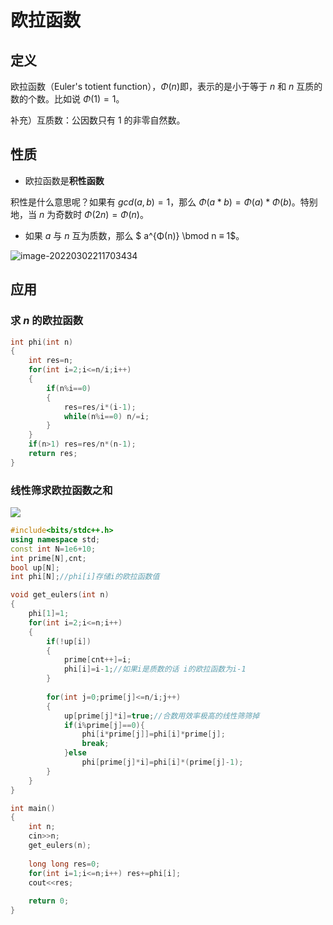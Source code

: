 # 欧拉函数

## 定义

欧拉函数（Euler's totient function），$Φ(n)$即，表示的是小于等于 $n$ 和 $n$ 互质的数的个数。比如说 $Φ(1) = 1$。

补充）互质数：公因数只有 $1$ 的非零自然数。

## 性质

- 欧拉函数是**积性函数**

积性是什么意思呢？如果有 $gcd(a,b)=1$，那么 $Φ(a*b)=Φ(a) * Φ(b)$。特别地，当 $n$ 	为奇数时 $Φ(2n)=Φ(n)$。

- 如果 $a$ 与 $n$ 互为质数，那么 $ a^{Φ(n)} \bmod n ≡ 1$。

![image-20220302211703434](https://cdn.jsdelivr.net/gh/chousinbin/Image/202401290030017.png)

## 应用

### 求 $n$ 的欧拉函数

```c++
int phi(int n)
{
    int res=n;
    for(int i=2;i<=n/i;i++)
    {
        if(n%i==0)
        {
            res=res/i*(i-1);
            while(n%i==0) n/=i;
        }
    }
    if(n>1) res=res/n*(n-1);
    return res;
}
```

### 线性筛求欧拉函数之和

![](https://cdn.jsdelivr.net/gh/chousinbin/Image/202401290030838.png)

```c++
#include<bits/stdc++.h>
using namespace std;
const int N=1e6+10;
int prime[N],cnt;
bool up[N];
int phi[N];//phi[i]存储i的欧拉函数值

void get_eulers(int n)
{
    phi[1]=1;
    for(int i=2;i<=n;i++)
    {
        if(!up[i])
        {
            prime[cnt++]=i;
            phi[i]=i-1;//如果i是质数的话 i的欧拉函数为i-1
        }
        
        for(int j=0;prime[j]<=n/i;j++)
        {
            up[prime[j]*i]=true;//合数用效率极高的线性筛筛掉
            if(i%prime[j]==0){
                phi[i*prime[j]]=phi[i]*prime[j];
                break;
            }else
                phi[prime[j]*i]=phi[i]*(prime[j]-1);
        }
    }
}

int main()
{
    int n;
    cin>>n;
    get_eulers(n);
    
    long long res=0;
    for(int i=1;i<=n;i++) res+=phi[i];
    cout<<res;
    
    return 0;
}
```



